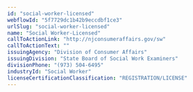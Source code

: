 ```yaml
---
id: "social-worker-licensed"
webflowId: "5f7729dc1b42b9eccdbf1ce3"
urlSlug: "social-worker-licensed"
name: "Social Worker-Licensed"
callToActionLink: "http://njconsumeraffairs.gov/sw"
callToActionText: ""
issuingAgency: "Division of Consumer Affairs"
issuingDivision: "State Board of Social Work Examiners"
divisionPhone: "(973) 504-6495"
industryId: "Social Worker"
licenseCertificationClassification: "REGISTRATION/LICENSE"
---
```

